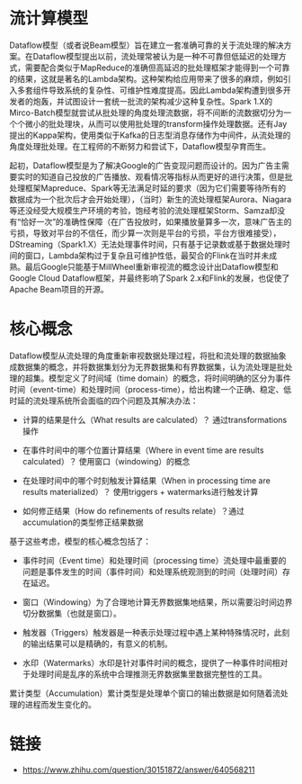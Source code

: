 # 流计算模型

Dataflow模型（或者说Beam模型）旨在建立一套准确可靠的关于流处理的解决方案。在Dataflow模型提出以前，流处理常被认为是一种不可靠但低延迟的处理方式，需要配合类似于MapReduce的准确但高延迟的批处理框架才能得到一个可靠的结果，这就是著名的Lambda架构。这种架构给应用带来了很多的麻烦，例如引入多套组件导致系统的复杂性、可维护性难度提高。因此Lambda架构遭到很多开发者的炮轰，并试图设计一套统一批流的架构减少这种复杂性。Spark 1.X的Mirco-Batch模型就尝试从批处理的角度处理流数据，将不间断的流数据切分为一个个微小的批处理块，从而可以使用批处理的transform操作处理数据。还有Jay提出的Kappa架构，使用类似于Kafka的日志型消息存储作为中间件，从流处理的角度处理批处理。在工程师的不断努力和尝试下，Dataflow模型孕育而生。

起初，Dataflow模型是为了解决Google的广告变现问题而设计的。因为广告主需要实时的知道自己投放的广告播放、观看情况等指标从而更好的进行决策，但是批处理框架Mapreduce、Spark等无法满足时延的要求（因为它们需要等待所有的数据成为一个批次后才会开始处理），（当时）新生的流处理框架Aurora、Niagara等还没经受大规模生产环境的考验，饱经考验的流处理框架Storm、Samza却没有“恰好一次”的准确性保障（在广告投放时，如果播放量算多一次，意味广告主的亏损，导致对平台的不信任，而少算一次则是平台的亏损，平台方很难接受），DStreaming（Spark1.X）无法处理事件时间，只有基于记录数或基于数据处理时间的窗口，Lambda架构过于复杂且可维护性低，最契合的Flink在当时并未成熟。最后Google只能基于MillWheel重新审视流的概念设计出Dataflow模型和Google Cloud Dataflow框架，并最终影响了Spark 2.x和Flink的发展，也促使了Apache Beam项目的开源。

# 核心概念

Dataflow模型从流处理的角度重新审视数据处理过程，将批和流处理的数据抽象成数据集的概念，并将数据集划分为无界数据集和有界数据集，认为流处理是批处理的超集。模型定义了时间域（time domain）的概念，将时间明确的区分为事件时间（event-time）和处理时间（process-time），给出构建一个正确、稳定、低时延的流处理系统所会面临的四个问题及其解决办法：

- 计算的结果是什么（What results are calculated）？ 通过transformations操作

- 在事件时间中的哪个位置计算结果（Where in event time are results calculated）？ 使用窗口（windowing）的概念

- 在处理时间中的哪个时刻触发计算结果（When in processing time are results materialized）？ 使用triggers + watermarks进行触发计算

- 如何修正结果（How do refinements of results relate）？通过accumulation的类型修正结果数据

基于这些考虑，模型的核心概念包括了：

- 事件时间（Event time）和处理时间（processing time）流处理中最重要的问题是事件发生的时间（事件时间）和处理系统观测到的时间（处理时间）存在延迟。

- 窗口（Windowing）为了合理地计算无界数据集地结果，所以需要沿时间边界切分数据集（也就是窗口）。

- 触发器（Triggers）触发器是一种表示处理过程中遇上某种特殊情况时，此刻的输出结果可以是精确的，有意义的机制。

- 水印（Watermarks）水印是针对事件时间的概念，提供了一种事件时间相对于处理时间是乱序的系统中合理推测无界数据集里数据完整性的工具。

累计类型（Accumulation）累计类型是处理单个窗口的输出数据是如何随着流处理的进程而发生变化的。

# 链接

- https://www.zhihu.com/question/30151872/answer/640568211 

